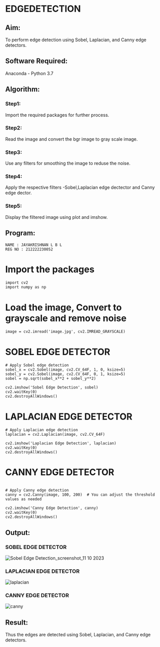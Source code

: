 # EDGEDETECTION

## Aim:
To perform edge detection using Sobel, Laplacian, and Canny edge detectors.

## Software Required:
Anaconda - Python 3.7

## Algorithm:
### Step1:
Import the required packages for further process.


### Step2:
Read the image and convert the bgr image to gray scale image.

### Step3:
Use any filters for smoothing the image to reduse the noise.

### Step4:
Apply the respective filters -Sobel,Laplacian edge dectector and Canny edge dector.

### Step5:
Display the filtered image using plot and imshow.

 
## Program:
```
NAME : JAYAKRISHNAN L B L
REG NO : 212222230052
```


# Import the packages
```
import cv2
import numpy as np
```


# Load the image, Convert to grayscale and remove noise
```
image = cv2.imread('image.jpg', cv2.IMREAD_GRAYSCALE)
```


# SOBEL EDGE DETECTOR
```
# Apply Sobel edge detection
sobel_x = cv2.Sobel(image, cv2.CV_64F, 1, 0, ksize=5)
sobel_y = cv2.Sobel(image, cv2.CV_64F, 0, 1, ksize=5)
sobel = np.sqrt(sobel_x**2 + sobel_y**2)

cv2.imshow('Sobel Edge Detection', sobel)
cv2.waitKey(0)
cv2.destroyAllWindows()
```


# LAPLACIAN EDGE DETECTOR
```
# Apply Laplacian edge detection
laplacian = cv2.Laplacian(image, cv2.CV_64F)

cv2.imshow('Laplacian Edge Detection', laplacian)
cv2.waitKey(0)
cv2.destroyAllWindows()

```


# CANNY EDGE DETECTOR
```

# Apply Canny edge detection
canny = cv2.Canny(image, 100, 200)  # You can adjust the threshold values as needed

cv2.imshow('Canny Edge Detection', canny)
cv2.waitKey(0)
cv2.destroyAllWindows()
```




## Output:
### SOBEL EDGE DETECTOR

![Sobel Edge Detection_screenshot_11 10 2023](https://github.com/Jayakrishnan22003251/EDGEDETECTION/assets/120232371/22b908aa-2283-4cdb-8c83-0d5e8d104108)


### LAPLACIAN EDGE DETECTOR

![laplacian](https://github.com/Jayakrishnan22003251/EDGEDETECTION/assets/120232371/cfcbea38-aea7-46cc-b6de-7c9383e91a26)



### CANNY EDGE DETECTOR
![canny](https://github.com/Jayakrishnan22003251/EDGEDETECTION/assets/120232371/e155bd31-83f7-4f35-960d-5c15ace8e0b0)


## Result:
Thus the edges are detected using Sobel, Laplacian, and Canny edge detectors.
